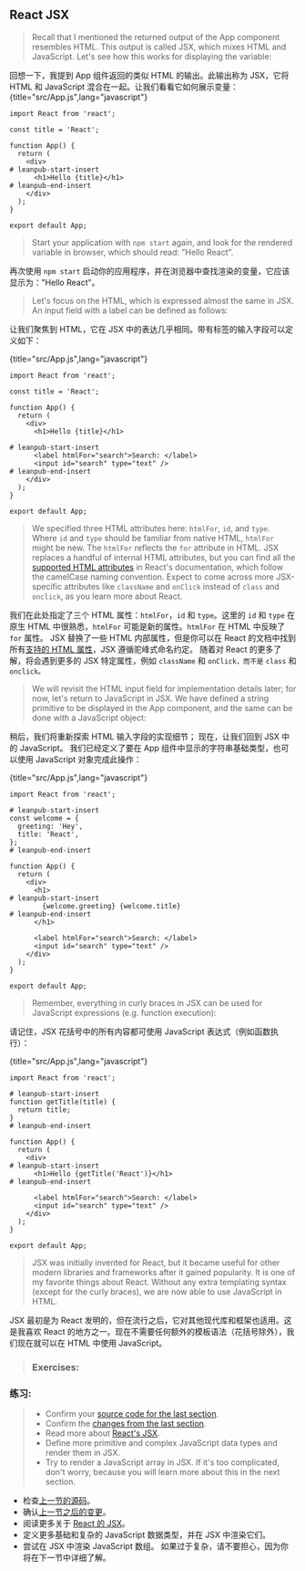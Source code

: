 ## React JSX

> Recall that I mentioned the returned output of the App component resembles HTML. This output is called JSX, which mixes HTML and JavaScript. Let's see how this works for displaying the variable:

回想一下，我提到 App 组件返回的类似 HTML 的输出。此输出称为 JSX，它将 HTML 和 JavaScript 混合在一起。让我们看看它如何展示变量：
{title="src/App.js",lang="javascript"}
~~~~~~~
import React from 'react';

const title = 'React';

function App() {
  return (
    <div>
# leanpub-start-insert
      <h1>Hello {title}</h1>
# leanpub-end-insert
    </div>
  );
}

export default App;
~~~~~~~

> Start your application with `npm start` again, and look for the rendered variable in browser, which should read: "Hello React".

再次使用 `npm start` 启动你的应用程序，并在浏览器中查找渲染的变量，它应该显示为："Hello React"。

> Let's focus on the HTML, which is expressed almost the same in JSX. An input field with a label can be defined as follows:

让我们聚焦到 HTML，它在 JSX 中的表达几乎相同。带有标签的输入字段可以定义如下：

{title="src/App.js",lang="javascript"}
~~~~~~~
import React from 'react';

const title = 'React';

function App() {
  return (
    <div>
      <h1>Hello {title}</h1>

# leanpub-start-insert
      <label htmlFor="search">Search: </label>
      <input id="search" type="text" />
# leanpub-end-insert
    </div>
  );
}

export default App;
~~~~~~~

> We specified three HTML attributes here: `htmlFor`, `id`, and `type`. Where `id` and `type` should be familiar from native HTML, `htmlFor` might be new. The `htmlFor` reflects the `for` attribute in HTML. JSX replaces a handful of internal HTML attributes, but you can find all the [supported HTML attributes](https://reactjs.org/docs/dom-elements.html#all-supported-html-attributes) in React's documentation, which follow the camelCase naming convention. Expect to come across more JSX-specific attributes like `className` and `onClick` instead of `class` and `onclick`, as you learn more about React.

我们在此处指定了三个 HTML 属性：`htmlFor`，`id` 和 `type`。这里的 `id` 和 `type` 在原生 HTML 中很熟悉，`htmlFor` 可能是新的属性。`htmlFor` 在 HTML 中反映了 `for` 属性。 JSX 替换了一些 HTML 内部属性，但是你可以在 React 的文档中找到所有[支持的 HTML 属性](https://reactjs.org/docs/dom-elements.html#all-supported-html-attributes)，JSX 遵循驼峰式命名约定。 随着对 React 的更多了解，将会遇到更多的 JSX 特定属性，例如 `className` 和 `onClick，而不是` `class` 和 `onclick。`

> We will revisit the HTML input field for implementation details later; for now, let's return to JavaScript in JSX. We have defined a string primitive to be displayed in the App component, and the same can be done with a JavaScript object:

稍后，我们将重新探索 HTML 输入字段的实现细节； 现在，让我们回到 JSX 中的 JavaScript。 我们已经定义了要在 App 组件中显示的字符串基础类型，也可以使用 JavaScript 对象完成此操作：

{title="src/App.js",lang="javascript"}
~~~~~~~
import React from 'react';

# leanpub-start-insert
const welcome = {
  greeting: 'Hey',
  title: 'React',
};
# leanpub-end-insert

function App() {
  return (
    <div>
      <h1>
# leanpub-start-insert
        {welcome.greeting} {welcome.title}
# leanpub-end-insert
      </h1>

      <label htmlFor="search">Search: </label>
      <input id="search" type="text" />
    </div>
  );
}

export default App;
~~~~~~~

> Remember, everything in curly braces in JSX can be used for JavaScript expressions (e.g. function execution):

请记住，JSX 花括号中的所有内容都可使用 JavaScript 表达式（例如函数执行）：

{title="src/App.js",lang="javascript"}
~~~~~~~
import React from 'react';

# leanpub-start-insert
function getTitle(title) {
  return title;
}
# leanpub-end-insert

function App() {
  return (
    <div>
# leanpub-start-insert
      <h1>Hello {getTitle('React')}</h1>
# leanpub-end-insert

      <label htmlFor="search">Search: </label>
      <input id="search" type="text" />
    </div>
  );
}

export default App;
~~~~~~~

> JSX was initially invented for React, but it became useful for other modern libraries and frameworks after it gained popularity. It is one of my favorite things about React. Without any extra templating syntax (except for the curly braces), we are now able to use JavaScript in HTML.

JSX 最初是为 React 发明的，但在流行之后，它对其他现代库和框架也适用。这是我喜欢 React 的地方之一。现在不需要任何额外的模板语法（花括号除外），我们现在就可以在 HTML 中使用 JavaScript。

> ### Exercises:

### 练习:

> * Confirm your [source code for the last section](https://codesandbox.io/s/github/the-road-to-learn-react/hacker-stories/tree/hs/React-JSX).
> * Confirm the [changes from the last section](https://github.com/the-road-to-learn-react/hacker-stories/compare/hs/Meet-the-React-Component...hs/React-JSX?expand=1).
> * Read more about [React's JSX](https://reactjs.org/docs/introducing-jsx.html).
> * Define more primitive and complex JavaScript data types and render them in JSX.
> * Try to render a JavaScript array in JSX. If it's too complicated, don't worry, because you will learn more about this in the next section.

* 检查[上一节的源码](https://codesandbox.io/s/github/the-road-to-learn-react/hacker-stories/tree/hs/React-JSX)。
* 确认[上一节之后的变更](https://github.com/the-road-to-learn-react/hacker-stories/compare/hs/Meet-the-React-Component...hs/React-JSX?expand=1)。
* 阅读更多关于 [React 的 JSX](https://reactjs.org/docs/introducing-jsx.html)。
* 定义更多基础和复杂的 JavaScript 数据类型，并在 JSX 中渲染它们。
* 尝试在 JSX 中渲染 JavaScript 数组。 如果过于复杂，请不要担心，因为你将在下一节中详细了解。
